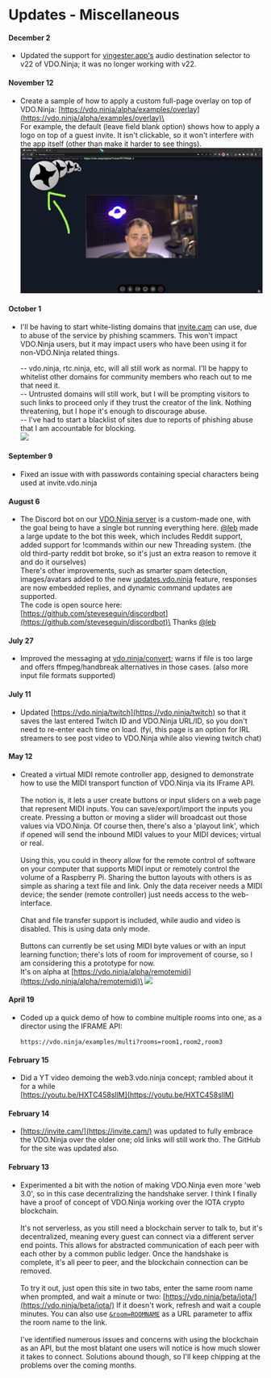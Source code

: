 # Updates - Miscellaneous

#### December 2

* Updated the support for [vingester.app's](https://vingester.app/) audio destination selector to v22 of VDO.Ninja; it was no longer working with v22.

#### November 12

* Create a sample of how to apply a custom full-page overlay on top of VDO.Ninja: [https://vdo.ninja/alpha/examples/overlay](https://vdo.ninja/alpha/examples/overlay)\
  \
  For example, the default (leave field blank option) shows how to apply a logo on top of a guest invite. It isn't clickable, so it won't interfere with the app itself (other than make it harder to see things).\
  ![](<../.gitbook/assets/image (12).png>)

#### October 1

*   I'll be having to start white-listing domains that [invite.cam](https://invite.cam/) can use, due to abuse of the service by phishing scammers. This won't impact VDO.Ninja users, but it may impact users who have been using it for non-VDO.Ninja related things.

    \-- vdo.ninja, rtc.ninja, etc, will all still work as normal. I'll be happy to whitelist other domains for community members who reach out to me that need it.\
    \-- Untrusted domains will still work, but I will be prompting visitors to such links to proceed only if they trust the creator of the link. Nothing threatening, but I hope it's enough to discourage abuse.\
    \-- I've had to start a blacklist of sites due to reports of phishing abuse that I am accountable for blocking.\
    ![](<../.gitbook/assets/image (2) (6) (2).png>)

#### September 9

* Fixed an issue with with passwords containing special characters being used at invite.vdo.ninja

#### August 6

* The Discord bot on our [VDO.Ninja server](https://discord.gg/Hk9aKgtUHc) is a custom-made one, with the goal being to have a single bot running everything here. [@leb](https://github.com/lebaston100) made a large update to the bot this week, which includes Reddit support, added support for !commands within our new Threading system. (the old third-party reddit bot broke, so it's just an extra reason to remove it and do it ourselves)\
  There's other improvements, such as smarter spam detection, images/avatars added to the new [updates.vdo.ninja](https://updates.vdo.ninja/) feature, responses are now embedded replies, and dynamic command updates are supported.\
  The code is open source here: [https://github.com/steveseguin/discordbot](https://github.com/steveseguin/discordbot)\
  Thanks [@leb](https://github.com/lebaston100)

#### July 27

* Improved the messaging at [vdo.ninja/convert](https://isolated.vdo.ninja/convert); warns if file is too large and offers ffmpeg/handbreak alternatives in those cases. (also more input file formats supported)

#### July 11

* Updated [https://vdo.ninja/twitch](https://vdo.ninja/twitch) so that it saves the last entered Twitch ID and VDO.Ninja URL/ID, so you don't need to re-enter each time on load. (fyi, this page is an option for IRL streamers to see post video to VDO.Ninja while also viewing twitch chat)

#### May 12

* Created a virtual MIDI remote controller app, designed to demonstrate how to use the MIDI transport function of VDO.Ninja via its IFrame API.\
  \
  The notion is, it lets a user create buttons or input sliders on a web page that represent MIDI inputs. You can save/export/import the inputs you create. Pressing a button or moving a slider will broadcast out those values via VDO.Ninja. Of course then, there's also a 'playout link', which if opened will send the inbound MIDI values to your MIDI devices; virtual or real.\
  \
  Using this, you could in theory allow for the remote control of software on your computer that supports MIDI input or remotely control the volume of a Raspberry Pi. Sharing the button layouts with others is as simple as sharing a text file and link. Only the data receiver needs a MIDI device; the sender (remote controller) just needs access to the web-interface.\
  \
  Chat and file transfer support is included, while audio and video is disabled. This is using data only mode.\
  \
  Buttons can currently be set using MIDI byte values or with an input learning function; there's lots of room for improvement of course, so I am considering this a prototype for now.\
  It's on alpha at [https://vdo.ninja/alpha/remotemidi](https://vdo.ninja/alpha/remotemidi)\
  ![](<../.gitbook/assets/image (167).png>)

#### April 19

*   Coded up a quick demo of how to combine multiple rooms into one, as a director using the IFRAME API:

    ```
    https://vdo.ninja/examples/multi?rooms=room1,room2,room3
    ```

#### February 15

* Did a YT video demoing the web3.vdo.ninja concept; rambled about it for a while\
  [https://youtu.be/HXTC458sllM](https://youtu.be/HXTC458sllM)

#### February 14

* [https://invite.cam/](https://invite.cam/) was updated to fully embrace the VDO.Ninja over the older one; old links will still work tho. The GitHub for the site was updated also.

#### February 13

* Experimented a bit with the notion of making VDO.Ninja even more 'web 3.0', so in this case decentralizing the handshake server. I think I finally have a proof of concept of VDO.Ninja working over the IOTA crypto blockchain.\
  \
  It's not serverless, as you still need a blockchain server to talk to, but it's decentralized, meaning every guest can connect via a different server end points. This allows for abstracted communication of each peer with each other by a common public ledger. Once the handshake is complete, it's all peer to peer, and the blockchain connection can be removed.\
  \
  To try it out, just open this site in two tabs, enter the same room name when prompted, and wait a minute or two: [https://vdo.ninja/beta/iota/](https://vdo.ninja/beta/iota/) If it doesn't work, refresh and wait a couple minutes. You can also use [`&room=ROOMNAME`](../general-settings/room.md) as a URL parameter to affix the room name to the link.\
  \
  I've identified numerous issues and concerns with using the blockchain as an API, but the most blatant one users will notice is how much slower it takes to connect. Solutions abound though, so I'll keep chipping at the problems over the coming months.
